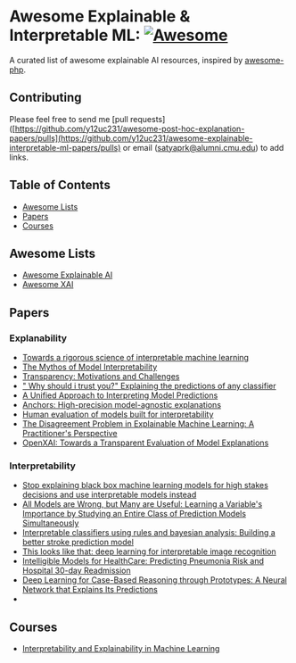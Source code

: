 # Awesome Explainable & Interpretable ML: [![Awesome](https://cdn.rawgit.com/sindresorhus/awesome/d7305f38d29fed78fa85652e3a63e154dd8e8829/media/badge.svg)](https://github.com/sindresorhus/awesome)
A curated list of awesome explainable AI resources, inspired by [awesome-php](https://github.com/ziadoz/awesome-php).



## Contributing
Please feel free to send me [pull requests]([https://github.com/y12uc231/awesome-post-hoc-explanation-papers/pulls](https://github.com/y12uc231/awesome-explainable-interpretable-ml-papers/pulls) or email (satyaprk@alumni.cmu.edu) to add links.

## Table of Contents

 - [Awesome Lists](#awesome-lists)
 - [Papers](#papers)
 - [Courses](#courses)
 
 
## Awesome Lists

- [Awesome Explainable AI](https://github.com/wangyongjie-ntu/Awesome-explainable-AI)
- [Awesome XAI](https://github.com/altamiracorp/awesome-xai)

## Papers

### Explanability
- [Towards a rigorous science of interpretable machine learning](https://arxiv.org/pdf/1702.08608.pdf)
- [The Mythos of Model Interpretability](https://dl.acm.org/doi/pdf/10.1145/3236386.3241340)
- [Transparency: Motivations and Challenges](https://link.springer.com/chapter/10.1007/978-3-030-28954-6_2)
- [" Why should i trust you?" Explaining the predictions of any classifier](https://arxiv.org/pdf/1602.04938.pdf?source=post_page---------------------------)
- [A Unified Approach to Interpreting Model Predictions](https://arxiv.org/abs/1705.07874)
- [Anchors: High-precision model-agnostic explanations]() 
- [Human evaluation of models built for interpretability](https://ojs.aaai.org/index.php/HCOMP/article/view/5280)
- [The Disagreement Problem in Explainable Machine Learning: A Practitioner's Perspective](https://arxiv.org/pdf/2202.01602.pdf)
- [OpenXAI: Towards a Transparent Evaluation of Model Explanations](https://arxiv.org/abs/2206.11104)

### Interpretability 
- [Stop explaining black box machine learning models for high stakes decisions and use interpretable models instead](https://www.ncbi.nlm.nih.gov/pmc/articles/PMC9122117/)
- [All Models are Wrong, but Many are Useful: Learning a Variable's Importance by Studying an Entire Class of Prediction Models Simultaneously](https://www.jmlr.org/papers/volume20/18-760/18-760.pdf?ref=https://githubhelp.com)
- [Interpretable classifiers using rules and bayesian analysis: Building a better stroke prediction model](https://scholar.google.com/citations?view_op=view_citation&hl=en&user=mezKJyoAAAAJ&citation_for_view=mezKJyoAAAAJ:pqnbT2bcN3wC)
- [This looks like that: deep learning for interpretable image recognition](https://proceedings.neurips.cc/paper/2019/file/adf7ee2dcf142b0e11888e72b43fcb75-Paper.pdf)
- [Intelligible Models for HealthCare: Predicting Pneumonia Risk and Hospital 30-day Readmission](https://people.dbmi.columbia.edu/noemie/papers/15kdd.pdf)
- [Deep Learning for Case-Based Reasoning through Prototypes: A Neural Network that Explains Its Predictions](https://arxiv.org/pdf/1710.04806.pdf)
- 

## Courses

- [Interpretability and Explainability in Machine Learning](https://interpretable-ml-class.github.io/)





